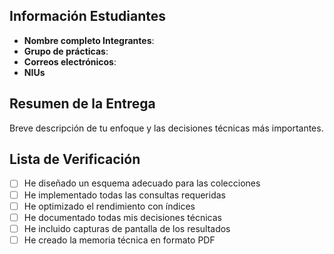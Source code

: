    ## Información Estudiantes

   - **Nombre completo Integrantes**: 
   - **Grupo de prácticas**: 
   - **Correos electrónicos**:
   - **NIUs**

   ## Resumen de la Entrega

   Breve descripción de tu enfoque y las decisiones técnicas más importantes.

   ## Lista de Verificación

   - [ ] He diseñado un esquema adecuado para las colecciones
   - [ ] He implementado todas las consultas requeridas
   - [ ] He optimizado el rendimiento con índices
   - [ ] He documentado todas mis decisiones técnicas
   - [ ] He incluido capturas de pantalla de los resultados
   - [ ] He creado la memoria técnica en formato PDF